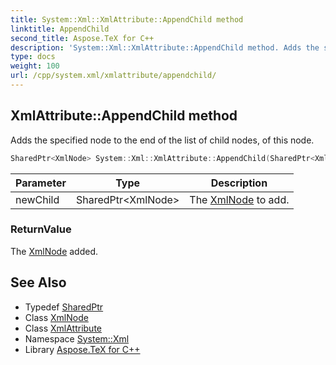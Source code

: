 ```yaml
---
title: System::Xml::XmlAttribute::AppendChild method
linktitle: AppendChild
second_title: Aspose.TeX for C++
description: 'System::Xml::XmlAttribute::AppendChild method. Adds the specified node to the end of the list of child nodes, of this node in C++.'
type: docs
weight: 100
url: /cpp/system.xml/xmlattribute/appendchild/
---
```

## XmlAttribute::AppendChild method


Adds the specified node to the end of the list of child nodes, of this node.

```cpp
SharedPtr<XmlNode> System::Xml::XmlAttribute::AppendChild(SharedPtr<XmlNode> newChild) override
```


| Parameter | Type | Description |
| --- | --- | --- |
| newChild | SharedPtr\<XmlNode\> | The [XmlNode](../../xmlnode/) to add. |

### ReturnValue

The [XmlNode](../../xmlnode/) added.

## See Also

* Typedef [SharedPtr](../../../system/sharedptr/)
* Class [XmlNode](../../xmlnode/)
* Class [XmlAttribute](../)
* Namespace [System::Xml](../../)
* Library [Aspose.TeX for C++](../../../)
